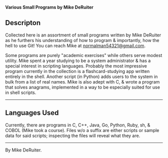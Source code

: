 **Various Small Programs by Mike DeRuiter**

## Descripton

Collected here is an assortment of small programs written by Mike DeRuiter as he furthers his understanding of how to program & importantly, how the hell to use Git! You can reach Mike at normalman54321@gmail.com. 

Some programs are purely "academic exercises" while others serve modest utility. Mike spent a year studying to be a system administrator & has a special interest in scripting languages. Probably the most impressive program currently in the collection is a flashcard-studying app written entirely in the shell. Another script (in Python) adds users to the system in bulk from a list of real names. Mike is also adept with C, & wrote a program that solves anagrams, implemented in a way to be especially suited for use in shell scripts.

---

## Languages Used

Currently, there are programs in C, C++, Java, Go, Python, Ruby, sh, & COBOL (Mike took a course). Files w/o a suffix are either scripts or sample data for said scripts; inspecting the files will reveal what they are.

---

By Mike DeRuiter.

